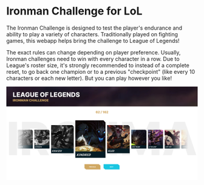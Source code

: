 # Ironman Challenge for LoL

The Ironman Challenge is designed to test the player's endurance and ability to play a variety of characters. Traditionally played on fighting games, this webapp helps bring the challenge to League of Legends!

The exact rules can change depending on player preference. Usually, Ironman challenges need to win with every character in a row. Due to League's roster size, it's strongly recommended to instead of a complete reset, to go back one champion or to a previous "checkpoint" (like every 10 characters or each new letter). But you can play however you like!

<img src="readme-siteImage.png" alt="Webapp preview" width="640">